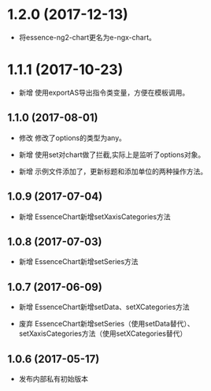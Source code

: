 # 1.2.0 (2017-12-13)

- 将essence-ng2-chart更名为e-ngx-chart。

# 1.1.1 (2017-10-23)

- 新增 使用exportAS导出指令类变量，方便在模板调用。

## 1.1.0 (2017-08-01)

- 修改 修改了options的类型为any。

- 新增 使用set对chart做了拦截,实际上是监听了options对象。

- 新增 示例文件添加了，更新标题和添加单位的两种操作方法。

## 1.0.9 (2017-07-04)

- 新增 EssenceChart新增setXaxisCategories方法

## 1.0.8 (2017-07-03)

- 新增 EssenceChart新增setSeries方法

## 1.0.7 (2017-06-09)

- 新增 EssenceChart新增setData、setXCategories方法

- 废弃 EssenceChart新增setSeries（使用setData替代）、setXaxisCategories方法（使用setXCategories替代）

## 1.0.6 (2017-05-17)

- 发布内部私有初始版本